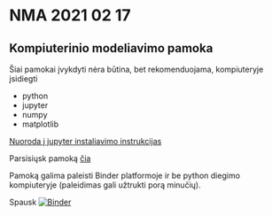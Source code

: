 # NMA 2021 02 17
## Kompiuterinio modeliavimo pamoka

Šiai pamokai įvykdyti nėra būtina, bet rekomenduojama, kompiuteryje įsidiegti
  - python
  - jupyter
  - numpy
  - matplotlib
  
[Nuoroda į jupyter instaliavimo instrukcijas](https://jupyter.readthedocs.io/en/latest/install/notebook-classic.html)

Parsisiųsk pamoką [čia](https://raw.githubusercontent.com/amazeliauskas/NMA20210217/main/Pamoka_1.ipynb)

  
Pamoką galima paleisti Binder platformoje ir be python diegimo kompiuteryje (paleidimas gali užtrukti porą minučių).

Spausk [![Binder](https://mybinder.org/badge_logo.svg)](https://mybinder.org/v2/gh/amazeliauskas/NMA20210217/main)
